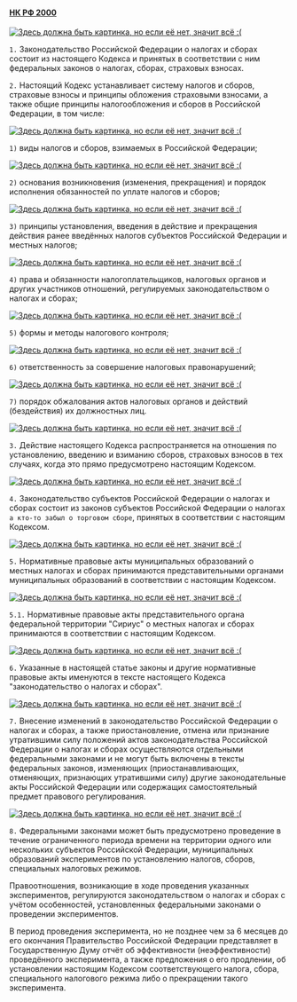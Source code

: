 #### [НК РФ 2000](https://lalawland.github.io/eurasia/russia/taxes)

[![Здесь должна быть картинка, но если её нет, значит всё :(](https://www.glavbukh.ru/images/news/26681/ligoti.png)](https://www.glavbukh.ru/images/news/26681/ligoti.png)

`1.` Законодательство Российской Федерации о налогах и сборах состоит из настоящего Кодекса и принятых в соответствии с ним федеральных законов о налогах, сборах, страховых взносах.

`2.` Настоящий Кодекс устанавливает систему налогов и сборов, страховые взносы и принципы обложения страховыми взносами, а также общие принципы налогообложения и сборов в Российской Федерации, в том числе:

[![Здесь должна быть картинка, но если её нет, значит всё :(](https://www.meme-arsenal.com/memes/2cde7fafdfb013f07ed32492acb71f9b.jpg)](https://www.meme-arsenal.com/memes/2cde7fafdfb013f07ed32492acb71f9b.jpg)

`1)` виды налогов и сборов, взимаемых в Российской Федерации;

[![Здесь должна быть картинка, но если её нет, значит всё :(](https://www.meme-arsenal.com/memes/5f925a1351fc06e8e0a341937b38686b.jpg)](https://www.meme-arsenal.com/memes/5f925a1351fc06e8e0a341937b38686b.jpg)

`2)` основания возникновения (изменения, прекращения) и порядок исполнения обязанностей по уплате налогов и сборов;

[![Здесь должна быть картинка, но если её нет, значит всё :(](https://cdn.lifehacker.ru/wp-content/uploads/2020/02/Ranshe-bylo-luchshe-kak-zaciklennost-na-proshlom-vredit-budushchemu_1581621517-630x315.jpg)](https://cdn.lifehacker.ru/wp-content/uploads/2020/02/Ranshe-bylo-luchshe-kak-zaciklennost-na-proshlom-vredit-budushchemu_1581621517-630x315.jpg)

`3)` принципы установления, введения в действие и прекращения действия ранее введённых налогов субъектов Российской Федерации и местных налогов;

[![Здесь должна быть картинка, но если её нет, значит всё :(](https://sun9-23.userapi.com/impf/QQSjdslBKaMTm7uNAgPpXEefkT3FQ8sdCp5mBw/GBmfqzqbg_Q.jpg?size=320x215&quality=96&sign=f0a0f9bed6c718b16b4c6b351c3ce0e1&c_uniq_tag=qmkKqng5QEuBiyeFpGrq83QO5sKiEogW0MYtwNCuyjg&type=album)](https://sun9-23.userapi.com/impf/QQSjdslBKaMTm7uNAgPpXEefkT3FQ8sdCp5mBw/GBmfqzqbg_Q.jpg?size=320x215&quality=96&sign=f0a0f9bed6c718b16b4c6b351c3ce0e1&c_uniq_tag=qmkKqng5QEuBiyeFpGrq83QO5sKiEogW0MYtwNCuyjg&type=album)

`4)` права и обязанности налогоплательщиков, налоговых органов и других участников отношений, регулируемых законодательством о налогах и сборах;

[![Здесь должна быть картинка, но если её нет, значит всё :(](https://koteiki.com/wp-content/uploads/2018/11/image12_800x514.jpg)](https://koteiki.com/wp-content/uploads/2018/11/image12_800x514.jpg)

`5)` формы и методы налогового контроля;

[![Здесь должна быть картинка, но если её нет, значит всё :(](https://avatars.dzeninfra.ru/get-zen_doc/5233669/pub_620e7158e8819d23a3b30ce1_620e7158b116cb72f0c85fee/smart_crop_516x290)](https://avatars.dzeninfra.ru/get-zen_doc/5233669/pub_620e7158e8819d23a3b30ce1_620e7158b116cb72f0c85fee/smart_crop_516x290)

`6)` ответственность за совершение налоговых правонарушений;

[![Здесь должна быть картинка, но если её нет, значит всё :(](https://sun9-55.userapi.com/impf/c840736/v840736291/6174a/2kpGm4rkYZY.jpg?size=604x405&quality=96&sign=893d4cb2723a7b78d88cbe66ac781fb5&type=album)](https://sun9-55.userapi.com/impf/c840736/v840736291/6174a/2kpGm4rkYZY.jpg?size=604x405&quality=96&sign=893d4cb2723a7b78d88cbe66ac781fb5&type=album)

`7)` порядок обжалования актов налоговых органов и действий (бездействия) их должностных лиц.

[![Здесь должна быть картинка, но если её нет, значит всё :(](https://sun9-46.userapi.com/impf/c626929/v626929186/141f/6hG9E3H6oLc.jpg?size=320x213&quality=96&sign=e594e08a9e19f6f2694ddf77051ef260&c_uniq_tag=CbabXZt9YXv7JmpZ7_XWelFbXQmziMx5DIWt2XE_A-Q&type=album)](https://sun9-46.userapi.com/impf/c626929/v626929186/141f/6hG9E3H6oLc.jpg?size=320x213&quality=96&sign=e594e08a9e19f6f2694ddf77051ef260&c_uniq_tag=CbabXZt9YXv7JmpZ7_XWelFbXQmziMx5DIWt2XE_A-Q&type=album)

`3.` Действие настоящего Кодекса распространяется на отношения по установлению, введению и взиманию сборов, страховых взносов в тех случаях, когда это прямо предусмотрено настоящим Кодексом.

[![Здесь должна быть картинка, но если её нет, значит всё :(](https://cpad.ask.fm/9cd/1ff7a/7f57/4751/a66c/dff75547aefd/original/34554.jpg)](https://cpad.ask.fm/9cd/1ff7a/7f57/4751/a66c/dff75547aefd/original/34554.jpg)

`4.` Законодательство субъектов Российской Федерации о налогах и сборах состоит из законов субъектов Российской Федерации о налогах `а кто-то забыл о торговом сборе`, принятых в соответствии с настоящим Кодексом.

[![Здесь должна быть картинка, но если её нет, значит всё :(](https://tse3.explicit.bing.net/th?id=OIP.6Bw1LU6ztRIBbXNdE0B21gHaEY&pid=Api)](https://tse3.explicit.bing.net/th?id=OIP.6Bw1LU6ztRIBbXNdE0B21gHaEY&pid=Api)

`5.` Нормативные правовые акты муниципальных образований о местных налогах и сборах принимаются представительными органами муниципальных образований в соответствии с настоящим Кодексом.

[![Здесь должна быть картинка, но если её нет, значит всё :(](https://sun9-12.userapi.com/3nSoU1-4SS68NCB6VNMr4pdpYIv6-7RnPAG_aA/wJrANWGldR4.jpg)](https://sun9-12.userapi.com/3nSoU1-4SS68NCB6VNMr4pdpYIv6-7RnPAG_aA/wJrANWGldR4.jpg)

`5.1.` Нормативные правовые акты представительного органа федеральной территории "Сириус" о местных налогах и сборах принимаются в соответствии с настоящим Кодексом.

[![Здесь должна быть картинка, но если её нет, значит всё :(](https://sun9-44.userapi.com/impg/ef2cKPlcD52ag2Y-bGNBUTHJWjKlCxn2DX5w7w/b4ztQ1BPak0.jpg?size=600x523&quality=96&sign=825ef8d104a01cdd0fc7d5b3bd6a07ba&c_uniq_tag=sRo-cr-7URv5zvSuUzZ6Z5RjARh52qbdipbKg89CJRM&type=album)](https://sun9-44.userapi.com/impg/ef2cKPlcD52ag2Y-bGNBUTHJWjKlCxn2DX5w7w/b4ztQ1BPak0.jpg?size=600x523&quality=96&sign=825ef8d104a01cdd0fc7d5b3bd6a07ba&c_uniq_tag=sRo-cr-7URv5zvSuUzZ6Z5RjARh52qbdipbKg89CJRM&type=album)

`6.` Указанные в настоящей статье законы и другие нормативные правовые акты именуются в тексте настоящего Кодекса "законодательство о налогах и сборах".

[![Здесь должна быть картинка, но если её нет, значит всё :(](https://sun9-28.userapi.com/impf/A9I37hvzFq0_ZcpHSUYyzz3hAaeVdEn1J1iemw/Y5j5wlmo60w.jpg?size=604x416&quality=96&sign=3bebbc833acc540a201e8df9407104ff&type=album)](https://sun9-28.userapi.com/impf/A9I37hvzFq0_ZcpHSUYyzz3hAaeVdEn1J1iemw/Y5j5wlmo60w.jpg?size=604x416&quality=96&sign=3bebbc833acc540a201e8df9407104ff&type=album)

`7.` Внесение изменений в законодательство Российской Федерации о налогах и сборах, а также приостановление, отмена или признание утратившими силу положений актов законодательства Российской Федерации о налогах и сборах осуществляются отдельными федеральными законами и не могут быть включены в тексты федеральных законов, изменяющих (приостанавливающих, отменяющих, признающих утратившими силу) другие законодательные акты Российской Федерации или содержащих самостоятельный предмет правового регулирования.

[![Здесь должна быть картинка, но если её нет, значит всё :(](https://sun6-22.userapi.com/impg/9O9xdsKkIhpBiTpl8KanPdnqFJfiDrSKJPpeXQ/51ffkS19mS0.jpg?size=604x339&quality=96&sign=cf8c9e117c0cb867bd778932ebf78834&type=album)](https://sun6-22.userapi.com/impg/9O9xdsKkIhpBiTpl8KanPdnqFJfiDrSKJPpeXQ/51ffkS19mS0.jpg?size=604x339&quality=96&sign=cf8c9e117c0cb867bd778932ebf78834&type=album)

`8.` Федеральными законами может быть предусмотрено проведение в течение ограниченного периода времени на территории одного или нескольких субъектов Российской Федерации, муниципальных образований экспериментов по установлению налогов, сборов, специальных налоговых режимов.

Правоотношения, возникающие в ходе проведения указанных экспериментов, регулируются законодательством о налогах и сборах с учётом особенностей, установленных федеральными законами о проведении экспериментов.

В период проведения эксперимента, но не позднее чем за 6 месяцев до его окончания Правительство Российской Федерации представляет в Государственную Думу отчёт об эффективности (неэффективности) проведённого эксперимента, а также предложения о его продлении, об установлении настоящим Кодексом соответствующего налога, сбора, специального налогового режима либо о прекращении такого эксперимента.

